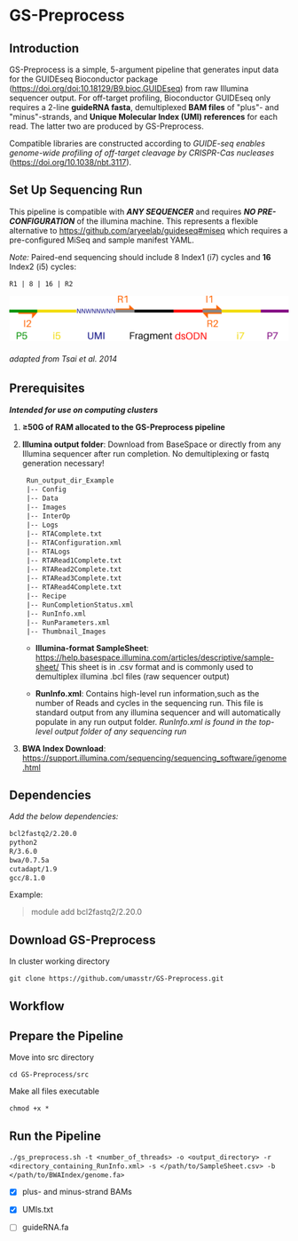 # GS-Preprocess
## Introduction 
GS-Preprocess is a simple, 5-argument pipeline that generates input data for the GUIDEseq Bioconductor package (https://doi.org/doi:10.18129/B9.bioc.GUIDEseq) from raw Illumina sequencer output. For off-target profiling, Bioconductor GUIDEseq only requires a 2-line **guideRNA fasta**, demultiplexed **BAM files** of "plus"- and "minus"-strands, and **Unique Molecular Index (UMI) references** for each read. The latter two are produced by GS-Preprocess.

Compatible libraries are constructed according to *GUIDE-seq enables genome-wide profiling of off-target cleavage by CRISPR-Cas nucleases* (https://doi.org/10.1038/nbt.3117).

## Set Up Sequencing Run
This pipeline is compatible with ***ANY SEQUENCER*** and requires ***NO PRE-CONFIGURATION*** of the illumina machine. This represents a  flexible alternative to https://github.com/aryeelab/guideseq#miseq which requires a pre-configured MiSeq and sample manifest YAML.

*Note:* Paired-end sequencing should include 8 Index1 (i7) cycles and **16** Index2 (i5) cycles:
	
	R1 | 8 | 16 | R2

![alt text](read_layout.png)

###### adapted from Tsai et al. 2014

## Prerequisites
***Intended for use on computing clusters***
1. **≥50G of RAM allocated to the GS-Preprocess pipeline**

2. **Illumina output folder**: Download from BaseSpace or directly from any Illumina sequencer after run completion. No demultiplexing or fastq generation necessary!
	
		Run_output_dir_Example
		|-- Config
		|-- Data
		|-- Images
		|-- InterOp
		|-- Logs
		|-- RTAComplete.txt
		|-- RTAConfiguration.xml
		|-- RTALogs
		|-- RTARead1Complete.txt
		|-- RTARead2Complete.txt
		|-- RTARead3Complete.txt
		|-- RTARead4Complete.txt
		|-- Recipe
		|-- RunCompletionStatus.xml
		|-- RunInfo.xml
		|-- RunParameters.xml
		|-- Thumbnail_Images

     - **Illumina-format SampleSheet**: https://help.basespace.illumina.com/articles/descriptive/sample-sheet/ This sheet is in .csv format and is commonly used to demultiplex illumina .bcl files (raw sequencer output)

     - **RunInfo.xml**: Contains high-level run information,such as the number of Reads and cycles in the sequencing run. This file is standard output from any illumina sequencer and will automatically populate in any run output folder. *RunInfo.xml is found in the top-level output folder of any sequencing run*

3. **BWA Index Download**: https://support.illumina.com/sequencing/sequencing_software/igenome.html

## Dependencies
*Add the below dependencies:*

	bcl2fastq2/2.20.0
	python2
	R/3.6.0
	bwa/0.7.5a
	cutadapt/1.9
	gcc/8.1.0
	
Example:
>module add bcl2fastq2/2.20.0
## Download GS-Preprocess
In cluster working directory

	git clone https://github.com/umasstr/GS-Preprocess.git
## Workflow

## Prepare the Pipeline
Move into src directory

	cd GS-Preprocess/src
Make all files executable	

	chmod +x *
## Run the Pipeline
	./gs_preprocess.sh -t <number_of_threads> -o <output_directory> -r <directory_containing_RunInfo.xml> -s </path/to/SampleSheet.csv> -b </path/to/BWAIndex/genome.fa>
- [x] plus- and minus-strand BAMs
- [x] UMIs.txt
- [ ] guideRNA.fa

